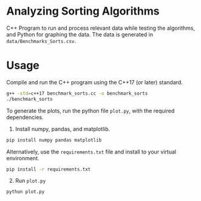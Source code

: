 # Analyzing Sorting Algorithms

C++ Program to run and process relevant data while testing the algorithms, and Python for graphing the data. The data is generated in `data/Benchmarks_Sorts.csv`.

# Usage
Compile and run the C++ program using the C++17 (or later) standard.
```bash
g++ -std=c++17 benchmark_sorts.cc -o benchmark_sorts
./benchmark_sorts
```

To generate the plots, run the python file `plot.py`, with the required dependencies.
1. Install numpy, pandas, and matplotlib.
```bash
pip install numpy pandas matplotlib
```

Alternatively, use the `requirements.txt` file and install to your virtual environment.
```bash
pip install -r requirements.txt
```

2. Run `plot.py`
```bash
python plot.py
```
